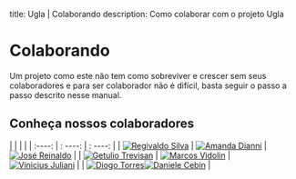 title: Ugla | Colaborando
description: Como colaborar com o projeto Ugla

# Colaborando
Um projeto como este não tem como sobreviver e crescer sem seus colaboradores e para ser colaborador não é difícil, basta seguir o passo a passo descrito nesse manual.

## Conheça nossos colaboradores

|        |         |         |
| :----: | : ----: | : ----: |
| [![Regivaldo Silva](https://avatars3.githubusercontent.com/u/3513671?s=460&v=4)](https://github.com/regivaldo) | [![Amanda Dianni](https://avatars1.githubusercontent.com/u/2341868?s=400&v=4)](https://github.com/amandadianni) | [![José Reinaldo](https://avatars1.githubusercontent.com/u/15981343?s=460&v=4)](https://github.com/jreinaldooo) |
| [![Getulio Trevisan](https://avatars2.githubusercontent.com/u/49947397?s=460&u=257958ab25380c26e13bee5fed857811d4d8e676&v=4)](https://github.com/trevisge) | [![Marcos Vidolin](https://avatars3.githubusercontent.com/u/1648830?s=460&v=4)](https://github.com/marcosvidolin) | [![Vinicius Juliani](https://avatars3.githubusercontent.com/u/6831148?s=460&v=4)](https://github.com/vjuliani) | | [![Diogo Torres](https://avatars3.githubusercontent.com/u/24248241?s=460&u=b508b2f7fa43dfedd5ee7045e11833e818e92d07&v=4)](https://github.com/diogotorres)[![Daniele Cebin](https://avatars1.githubusercontent.com/u/1211879?s=460&v=4)](https://github.com/cebindani) |